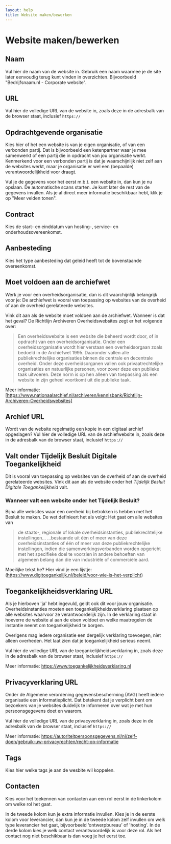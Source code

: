```yaml
---
layout: help
title: Website maken/bewerken
---
```


Website maken/bewerken
====

Naam
----

Vul hier de naam van de website in. Gebruik een naam waarmee je de site later eenvoudig terug kunt vinden in
overzichten. Bijvoorbeeld "Bedrijfsnaam.nl - Corporate website".

URL
----

Vul hier de volledige URL van de website in, zoals deze in de adresbalk van de browser staat, inclusief `https://`

Opdrachtgevende organisatie
----

Kies hier of het een website is van je eigen organisatie, of van een verbonden partij. Dat is bijvoorbeeld een
ketenpartner waar je mee samenwerkt of een partij die in opdracht van jou organisatie werkt. Kenmerkend voor een
verbonden partij is dat je waarschijnlijk niet zelf aan de websites werkt, maar je organisatie er wel een
(bepaalde) verantwoordelijkheid voor draagt.

Vul je de gegevens voor het eerst m.b.t. een website in, dan kun je nu opslaan. De automatische scans starten. Je
kunt later de rest van de gegevens invullen. Als je al direct meer informatie beschikbaar hebt, klik je op "Meer velden tonen".

Contract
----

Kies de start- en einddatum van hosting-, service- en onderhoudsovereenkomst.

Aanbesteding
----

Kies het type aanbesteding dat geleid heeft tot de bovenstaande overeenkomst.

Moet voldoen aan de archiefwet
----

Werk je voor een overheidsorganisatie, dan is dit waarchijnlijk belangrijk voor je: De archiefwet is vooral van
toepassing op websites van de overheid of aan de overheid gerelateerde websites.

Vink dit aan als de website moet voldoen aan de archiefwet. Wanneer is dat het geval? De Richtlijn Archiveren
Overheidswebsites zegt er het volgende over:

> Een overheidswebsite is een website die beheerd wordt door, of in opdracht van een overheidsorganisatie. Onder een
> overheidsorganisatie wordt hier verstaan een overheidsorgaan zoals bedoeld in de Archiefwet 1995. Daaronder vallen
> alle publiekrechtelijke organisaties binnen de centrale en decentrale overheid. Onder deze overheidsorganen vallen
> ook privaatrechtelijke organisaties en natuurlijke personen, voor zover deze een publieke taak uitvoeren. Deze norm
> is op hen alleen van toepassing als een website in zijn geheel voortkomt uit die publieke taak.

Meer informatie: [https://www.nationaalarchief.nl/archiveren/kennisbank/Richtlijn-Archiveren-Overheidswebsites]

Archief URL
----

Wordt van de website regelmatig een kopie in een digitaal archief opgeslagen? Vul hier de volledige URL van de
archiefwebsite in, zoals deze in de adresbalk van de browser staat, inclusief `https://`

Valt onder Tijdelijk Besluit Digitale Toegankelijkheid
----

Dit is vooral van toepassing op websites van de overheid of aan de overheid gerelateerde websites. Vink dit aan
als de website onder het _Tijdelijk Besluit Digitale Toegankelijkheid_ valt.

### Wanneer valt een website onder het Tijdelijk Besluit?

Bijna alle websites waar een overheid bij betrokken is hebben met het Besluit te maken. De wet definieert het als
volgt: Het gaat om alle websites van

> de staats-, regionale of lokale overheidsinstanties, publiekrechtelijke instellingen... ...bestaande uit één of
> meer van deze overheidsinstanties of één of meer van deze publiekrechtelijke instellingen, indien die samenwerkingsverbanden
worden opgericht met het specifieke doel te voorzien in andere behoeften van algemeen belang dan die van industri&euml;le of
commerci&euml;le aard.

Moeilijke tekst he? Hier vind je een lijstje: (https://www.digitoegankelijk.nl/beleid/voor-wie-is-het-verplicht)

Toegankelijkheidsverklaring URL
----

Als je hierboven &#39;ja&#39; hebt ingevuld, geldt ook dit voor jouw organisatie. Overheidsinstanties moeten een 
toegankelijkheidsverklaring plaatsen op alle websites waarvoor ze verantwoordelijk zijn. In de verklaring staat in
hoeverre de website al aan de eisen voldoet en welke maatregelen de instantie neemt om toegankelijkheid te borgen.

Overigens mag iedere organisatie een dergelijk verklaring toevoegen, niet alleen overheden. Het laat zien dat je
toegankelijkheid serieus neemt.

Vul hier de volledige URL van de toegankelijkheidsverklaring in, zoals deze in de adresbalk van de browser staat, inclusief `https://`

Meer informatie: https://www.toegankelijkheidsverklaring.nl

Privacyverklaring URL
----

Onder de Algemene verordening gegevensbescherming (AVG) heeft iedere organisatie een informatieplicht. Dat betekent dat je
verplicht bent om bezoekers van je websites duidelijk te informeren over wat je met hun persoonsgegevens doet en waarom.

Vul hier de volledige URL van de privacyverklaring in, zoals deze in de adresbalk van de browser staat, inclusief `https://`

Meer informatie: https://autoriteitpersoonsgegevens.nl/nl/zelf-doen/gebruik-uw-privacyrechten/recht-op-informatie

Tags
----

Kies hier welke tags je aan de wesbite wil koppelen.

Contacten
----

Kies voor het toekennen van contacten aan een rol eerst in de linkerkolom om welke rol het gaat.

In de tweede kolom kun je extra informatie invullen. Kies je in de eerste kolom voor leverancier, dan kun je in de
tweede kolom zelf invullen om welk type leverancier het gaat, bijvoorbeeld &lsquo;ontwerpbureau&rsquo; of
&#39;hosting&#39;. In de derde kolom kies je welk contact verantwoordelijk is voor deze rol. Als het contact nog niet
beschikbaar is dan voeg je het eerst toe.
